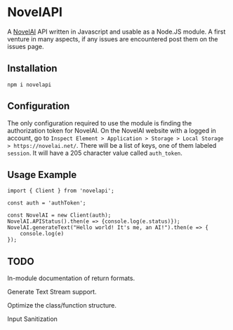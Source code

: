 # NovelAPI
A [NovelAI](https://novelai.net/) API written in Javascript and usable as a Node.JS module. A first venture in many aspects, if any issues are encountered post them on the issues page.

## Installation
`npm i novelapi`

## Configuration
The only configuration required to use the module is finding the authorization token for NovelAI. 
On the NovelAI website with a logged in account, go to `Inspect Element > Application > Storage > Local Storage > https://novelai.net/`. There will be a list of keys, one of them labeled `session`. It will have a 205 character value called `auth_token`.

## Usage Example
```
import { Client } from 'novelapi';

const auth = 'authToken';

const NovelAI = new Client(auth);
NovelAI.APIStatus().then(e => {console.log(e.status)});
NovelAI.generateText("Hello world! It's me, an AI!").then(e => {
    console.log(e)
});
```

## TODO
In-module documentation of return formats.

Generate Text Stream support.

Optimize the class/function structure.

Input Sanitization